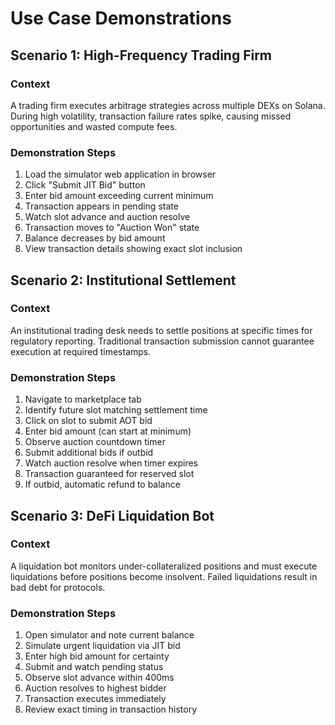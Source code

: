 # Use Case Demonstrations

## Scenario 1: High-Frequency Trading Firm

### Context
A trading firm executes arbitrage strategies across multiple DEXs on Solana. During high volatility, transaction failure rates spike, causing missed opportunities and wasted compute fees.

### Demonstration Steps
1. Load the simulator web application in browser
2. Click "Submit JIT Bid" button
3. Enter bid amount exceeding current minimum
4. Transaction appears in pending state
5. Watch slot advance and auction resolve
6. Transaction moves to "Auction Won" state
7. Balance decreases by bid amount
8. View transaction details showing exact slot inclusion

## Scenario 2: Institutional Settlement

### Context
An institutional trading desk needs to settle positions at specific times for regulatory reporting. Traditional transaction submission cannot guarantee execution at required timestamps.

### Demonstration Steps
1. Navigate to marketplace tab
2. Identify future slot matching settlement time
3. Click on slot to submit AOT bid
4. Enter bid amount (can start at minimum)
5. Observe auction countdown timer
6. Submit additional bids if outbid
7. Watch auction resolve when timer expires
8. Transaction guaranteed for reserved slot
9. If outbid, automatic refund to balance

## Scenario 3: DeFi Liquidation Bot

### Context
A liquidation bot monitors under-collateralized positions and must execute liquidations before positions become insolvent. Failed liquidations result in bad debt for protocols.

### Demonstration Steps
1. Open simulator and note current balance
2. Simulate urgent liquidation via JIT bid
3. Enter high bid amount for certainty
4. Submit and watch pending status
5. Observe slot advance within 400ms
6. Auction resolves to highest bidder
7. Transaction executes immediately
8. Review exact timing in transaction history